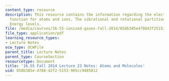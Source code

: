 ```yaml
---
content_type: resource
description: This resource contains the information regarding the electronic partition
  function for atoms and ions. The vibrational and rotational partition functions.
  Energy levels.
file: /media/courses/16-55-ionized-gases-fall-2014/858b385e478842f25153905cc9485812_MIT16_55F14_Lecture23.pdf
file_type: application/pdf
learning_resource_types:
- Lecture Notes
ocw_type: OCWFile
parent_title: Lecture Notes
parent_type: CourseSection
resourcetype: Document
title: '16.55 Fall 2014 Lecture 23 Notes: Atoms and Molecules'
uid: 858b385e-4788-42f2-5153-905cc9485812
---
```

